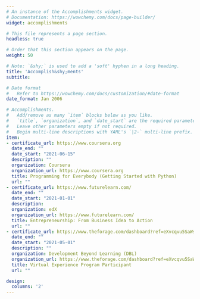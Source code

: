 ```yaml
---
# An instance of the Accomplishments widget.
# Documentation: https://wowchemy.com/docs/page-builder/
widget: accomplishments

# This file represents a page section.
headless: true

# Order that this section appears on the page.
weight: 50

# Note: `&shy;` is used to add a 'soft' hyphen in a long heading.
title: 'Accomplish&shy;ments'
subtitle:

# Date format
#   Refer to https://wowchemy.com/docs/customization/#date-format
date_format: Jan 2006

# Accomplishments.
#   Add/remove as many `item` blocks below as you like.
#   `title`, `organization`, and `date_start` are the required parameters.
#   Leave other parameters empty if not required.
#   Begin multi-line descriptions with YAML's `|2-` multi-line prefix.
item:
- certificate_url: https://www.coursera.org
  date_end: ""
  date_start: "2021-06-15"
  description: ""
  organization: Coursera
  organization_url: https://www.coursera.org
  title: Programming for Everybody (Getting Started with Python)
  url: ""
- certificate_url: https://www.futurelearn.com/
  date_end: ""
  date_start: "2021-01-01"
  description: 
  organization: edX
  organization_url: https://www.futurelearn.com/
  title: Entrepreneurship: From Business Idea to Action
  url: ""
- certificate_url: https://www.theforage.com/dashboard?ref=eXvcqvu5SaWs4rcP9
  date_end: ""
  date_start: "2021-05-01"
  description: ""
  organization: Development Beyond Learning (DBL)
  organization_url: https://www.theforage.com/dashboard?ref=eXvcqvu5SaWs4rcP9
  title: Virtual Experience Program Participant
  url: ""

design:
  columns: '2' 
---
```

